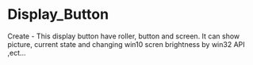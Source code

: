 # Display_Button
Create - This display button have roller, button and screen. It can show picture, current state and changing win10 scren brightness by win32 API ,ect...
